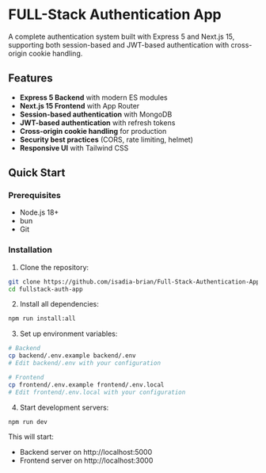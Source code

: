 # FULL-Stack Authentication App

A complete authentication system built with Express 5 and Next.js 15, supporting both session-based and JWT-based authentication with cross-origin cookie handling.

## Features

- **Express 5 Backend** with modern ES modules
- **Next.js 15 Frontend** with App Router
- **Session-based authentication** with MongoDB
- **JWT-based authentication** with refresh tokens
- **Cross-origin cookie handling** for production
- **Security best practices** (CORS, rate limiting, helmet)
- **Responsive UI** with Tailwind CSS

## Quick Start

### Prerequisites

- Node.js 18+
- bun
- Git

### Installation

1. Clone the repository:

```bash
git clone https://github.com/isadia-brian/Full-Stack-Authentication-App.git
cd fullstack-auth-app
```

2. Install all dependencies:

```bash
npm run install:all
```

3. Set up environment variables:

```bash
# Backend
cp backend/.env.example backend/.env
# Edit backend/.env with your configuration

# Frontend
cp frontend/.env.example frontend/.env.local
# Edit frontend/.env.local with your configuration
```

4. Start development servers:

```bash
npm run dev
```

This will start:

- Backend server on http://localhost:5000
- Frontend server on http://localhost:3000
